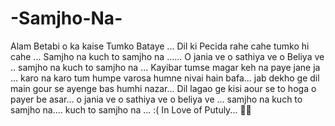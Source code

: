 # -Samjho-Na-
Alam Betabi o ka kaise Tumko Bataye ...
Dil ki Pecida rahe cahe tumko hi cahe ...
Samjho na kuch to samjho na ......
O jania ve o sathiya ve o Beliya ve ..
samjho na kuch to samjho na ...
Kayibar tumse magar keh na paye jane ja ...
karo na karo tum humpe varosa humne nivai hain bafa...
jab dekho ge dil main gour se ayenge bas humhi nazar...
Dil lagao ge kisi aour se to hoga o payer be asar...
o jania ve o sathiya ve o beliya ve ...
samjho na kuch to samjho na....
kuch to samjho na ... :( 
In Love of Putuly... 💜💜
